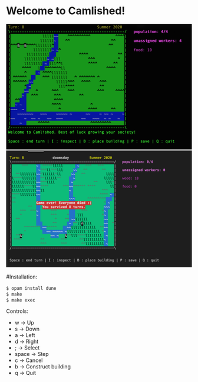 # Welcome to Camlished!


![Start Screen](images/example1.png)
![Lost Game](images/example2.png)


#Installation:
```
$ opam install dune  
$ make  
$ make exec  
```

Controls:
* w -> Up
* s -> Down
* a -> Left
* d -> Right
* ; -> Select
* space -> Step
* c -> Cancel
* b -> Construct building
* q -> Quit
